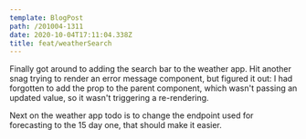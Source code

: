 ```yaml
---
template: BlogPost
path: /201004-1311
date: 2020-10-04T17:11:04.338Z
title: feat/weatherSearch
---
```

Finally got around to adding the search bar to the weather app.  Hit another snag trying to render an error message component, but figured it out:  I had forgotten to add the prop to the parent component, which wasn't passing an updated value, so it wasn't triggering a re-rendering.

Next on the weather app todo is to change the endpoint used for forecasting to the 15 day one, that should make it easier.
